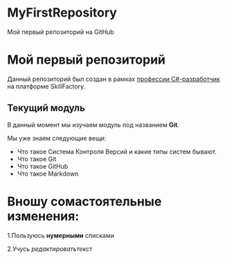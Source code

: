 # MyFirstRepository
Мой первый репозиторий на GitHub

# Мой первый репозиторий

Данный репозиторий был создан в рамках [профессии C#-разработчик](https://skillfactory.ru/csharp) на платформе SkillFactory.

## Текущий модуль
В данный момент мы изучаем модуль под названием **Git**.

Мы уже знаем следующие вещи:
* Что такое Система Контроля Версий и какие типы систем бывают.
* Что такое Git
* Что такое GitHub
* Что такое Markdown

# Вношу сомастоятельные изменения:

1.Пользуюсь **нумерными** списками

2.Учусь *редактироватьтекст*
